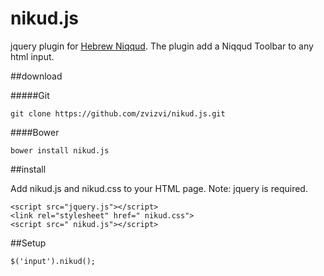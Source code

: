 ﻿# nikud.js
jquery plugin for [Hebrew Niqqud](https://en.wikipedia.org/wiki/Niqqud).
The plugin add a Niqqud Toolbar to any html input.

##download

#####Git
```
git clone https://github.com/zvizvi/nikud.js.git
```

####Bower
```
bower install nikud.js
```

##install

Add nikud.js and nikud.css to your HTML page.
Note: jquery is required.

```
<script src="jquery.js"></script>
<link rel="stylesheet" href=" nikud.css">
<script src=" nikud.js"></script>
```

##Setup
```
$('input').nikud();
```
